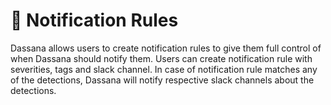 # 🔔 Notification Rules

Dassana allows users to create notification rules to give them full control of when Dassana should notify them. Users can create notification rule with severities, tags and slack channel. In case of notification rule matches any of the detections,  Dassana will notify respective slack channels about the detections.